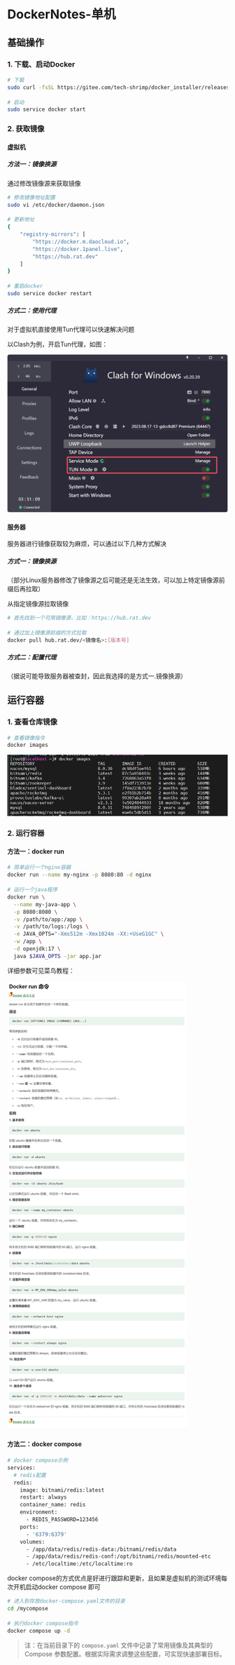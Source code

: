 # DockerNotes-单机

## 基础操作

### 1. 下载、启动Docker

```bash
# 下载
sudo curl -fsSL https://gitee.com/tech-shrimp/docker_installer/releases/download/latest/linux.sh| bash -s docker --mirror Aliyun

# 启动
sudo service docker start
```

### 2. 获取镜像

#### 虚拟机

##### 方法一：镜像换源

通过修改镜像源来获取镜像

```bash
# 修改镜像地址配置
sudo vi /etc/docker/daemon.json

# 更新地址
{
    "registry-mirrors": [
        "https://docker.m.daocloud.io",
        "https://docker.1panel.live",
        "https://hub.rat.dev"
    ]
}

# 重启docker
sudo service docker restart
```

##### 方式二：使用代理

对于虚拟机直接使用Tun代理可以快速解决问题

以Clash为例，开启Tun代理，如图：

![image-20250102201240059](./images/image-20250102201240059.png)

#### 服务器

服务器进行镜像获取较为麻烦，可以通过以下几种方式解决

##### 方式一：镜像换源

（部分Linux服务器修改了镜像源之后可能还是无法生效，可以加上特定镜像源前缀后再拉取）

从指定镜像源拉取镜像

```bash
# 首先找到一个可用镜像源，比如：https://hub.rat.dev

# 通过加上镜像源前缀的方式拉取
docker pull hub.rat.dev/<镜像名>:[版本号]
```

##### 方式二：配置代理

（据说可能导致服务器被查封，因此我选择的是方式一.镜像换源）

## 运行容器

### 1. 查看仓库镜像

```bash
# 查看镜像指令
docker images
```

![image-20250102204656933](./images/image-20250102204656933.png)

### 2. 运行容器

#### 方法一：docker run

```bash
# 简单运行一个nginx容器
docker run --name my-nginx -p 8080:80 -d nginx

# 运行一个java程序
docker run \
  --name my-java-app \
  -p 8080:8080 \
  -v /path/to/app:/app \
  -v /path/to/logs:/logs \
  -e JAVA_OPTS="-Xms512m -Xmx1024m -XX:+UseG1GC" \
  -w /app \
  -d openjdk:17 \
  java $JAVA_OPTS -jar app.jar
```

详细参数可见菜鸟教程：

![image-20250102205024127](./images/image-20250102205024127.png)

#### 方法二：docker compose

```bash
# docker compose示例
services:
  # redis配置
  redis:
    image: bitnami/redis:latest
    restart: always
    container_name: redis
    environment:
      - REDIS_PASSWORD=123456
    ports:
      - '6379:6379'
    volumes:
      - /app/data/redis/redis-data:/bitnami/redis/data
      - /app/data/redis/redis-conf:/opt/bitnami/redis/mounted-etc
      - /etc/localtime:/etc/localtime:ro
```

docker compose的方式优点是好进行跟踪和更新，且如果是虚拟机的测试环境每次开机启动docker compose 即可

```bash
# 进入到存放docker-compose.yaml文件的目录
cd /mycompose

# 执行docker compose指令
docker compose up -d
```

> 注：在当前目录下的 `compose.yaml` 文件中记录了常用镜像及其典型的 Compose 参数配置。根据实际需求调整这些配置，可实现快速部署目标。